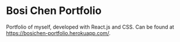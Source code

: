# Bosi Chen Portfolio

Portfolio of myself, developed with React.js and CSS.
Can be found at https://bosichen-portfolio.herokuapp.com/.
